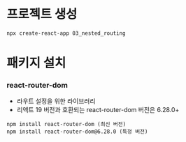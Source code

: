 # 프로젝트 생성
```
npx create-react-app 03_nested_routing
```

# 패키지 설치
### react-router-dom
- 라우트 설정을 위한 라이브러리
- 리액트 19 버전과 호환되는 react-router-dom 버전은 6.28.0+
```
npm install react-router-dom (최신 버전)
npm install react-router-dom@6.28.0 (특정 버전)
```